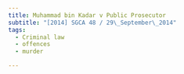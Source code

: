 ```yaml
---
title: Muhammad bin Kadar v Public Prosecutor
subtitle: "[2014] SGCA 48 / 29\_September\_2014"
tags:
  - Criminal law
  - offences
  - murder

---
```


